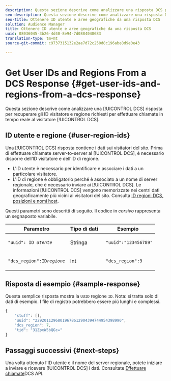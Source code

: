 ```yaml
---
description: Questa sezione descrive come analizzare una risposta DCS per recuperare gli ID visitatore e regione richiesti per effettuare chiamate in tempo reale al DCS.
seo-description: Questa sezione descrive come analizzare una risposta DCS per recuperare gli ID visitatore e regione richiesti per effettuare chiamate in tempo reale al DCS.
seo-title: Ottenere ID utente e aree geografiche da una risposta DCS
solution: Audience Manager
title: Ottenere ID utente e aree geografiche da una risposta DCS
uuid: 08036045-3b26-4d40-8e94-7d0884048683
translation-type: tm+mt
source-git-commit: c9737315132e2ae7d72c250d8c196abe8d9e0e43

---
```



# Get User IDs and Regions From a DCS Response {#get-user-ids-and-regions-from-a-dcs-response}

Questa sezione descrive come analizzare una [!UICONTROL DCS] risposta per recuperare gli ID visitatore e regione richiesti per effettuare chiamate in tempo reale al visitatore [!UICONTROL DCS].

## ID utente e regione {#user-region-ids}

Una [!UICONTROL DCS] risposta contiene i dati sui visitatori del sito. Prima di effettuare chiamate server-to-server al [!UICONTROL DCS], è necessario disporre dell’ID visitatore e dell’ID di regione.

* L'ID utente è necessario per identificare e associare i dati a un particolare visitatore.
* L'ID di regione è obbligatorio perché è associato a un nome di server regionale, che è necessario inviare ai [!UICONTROL DCS]. Le informazioni [!UICONTROL DCS] vengono memorizzate nei centri dati geograficamente più vicini ai visitatori del sito. Consulta [ID regioni DCS, posizioni e nomi host](../../../api/dcs-intro/dcs-api-reference/dcs-regions.md).

Questi parametri sono descritti di seguito. Il codice in *corsivo* rappresenta un segnaposto variabile.

<table id="table_822C02D5978348DCB7153001882D397C"> 
 <thead> 
  <tr> 
   <th colname="col1" class="entry"> Parametro </th> 
   <th colname="col2" class="entry"> Tipo di dati </th> 
   <th colname="col3" class="entry"> Esempio  </th> 
  </tr> 
 </thead>
 <tbody> 
  <tr> 
   <td colname="col1"> <p><code>"uuid": ID <i>utente</i></code></span> </p> </td> 
   <td colname="col2"> <p>Stringa </p> </td> 
   <td colname="col3"> <p> <code> "uuid":"123456789"</code> </p> </td> 
  </tr> 
  <tr> 
   <td colname="col1"> <p><code>"dcs_region":ID<i>regione</i></code> </p> </td> 
   <td colname="col2"> <p>Int </p> </td> 
   <td colname="col3"> <p> <code> "dcs_region":9</code> </p> </td> 
  </tr> 
 </tbody> 
</table>

## Risposta di esempio {#sample-response}

Questa semplice risposta mostra la `UUID` regione `ID`. Nota: si tratta solo di dati di esempio. I file di registro potrebbero essere più lunghi e complessi.

```js
{
    "stuff": [],
    "uuid": "22920112968019678612904394744954398990",
    "dcs_region": 7,
    "tid": "31ZpxW5bQGc="
}
```

## Passaggi successivi {#next-steps}

Una volta ottenuto l'ID utente e il nome del server regionale, potete iniziare a inviare e ricevere [!UICONTROL DCS] i dati. Consultate [Effettuare chiamate](../../../api/dcs-intro/dcs-s2s/dcs-s2s-calls.md)DCS API.
